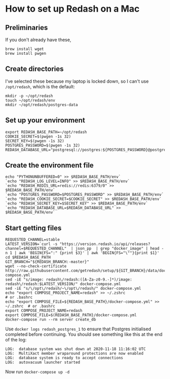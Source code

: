 # How to set up Redash on a Mac 

## Preliminaries

If you don't already have these, 
```
brew install wget
brew install pwgen
```
## Create directories

I've selected these because my laptop is locked down, so I can't use `/opt/redash`, which is the default:
```
mkdir -p ~/opt/redash
touch ~/opt/redash/env
mkdir ~/opt/redash/postgres-data
```
## Set up your environment
```
export REDASH_BASE_PATH=~/opt/redash
COOKIE_SECRET=$(pwgen -1s 32)
SECRET_KEY=$(pwgen -1s 32)
POSTGRES_PASSWORD=$(pwgen -1s 32)
REDASH_DATABASE_URL="postgresql://postgres:${POSTGRES_PASSWORD}@postgres/postgres"
```
## Create the environment file
```
echo "PYTHONUNBUFFERED=0" >> $REDASH_BASE_PATH/env`
`echo "REDASH_LOG_LEVEL=INFO" >> $REDASH_BASE_PATH/env`
`echo "REDASH_REDIS_URL=redis://redis:6379/0" >> $REDASH_BASE_PATH/env`
`echo "POSTGRES_PASSWORD=$POSTGRES_PASSWORD" >> $REDASH_BASE_PATH/env`
`echo "REDASH_COOKIE_SECRET=$COOKIE_SECRET" >> $REDASH_BASE_PATH/env`
`echo "REDASH_SECRET_KEY=$SECRET_KEY" >> $REDASH_BASE_PATH/env`
`echo "REDASH_DATABASE_URL=$REDASH_DATABASE_URL" >> $REDASH_BASE_PATH/env`
```
## Start getting files
```
REQUESTED_CHANNEL=stable
LATEST_VERSION=`curl -s "https://version.redash.io/api/releases?channel=$REQUESTED_CHANNEL"  | json_pp  | grep "docker_image" | head -n 1 | awk 'BEGIN{FS=":" {print $3}' | awk 'BEGIN{FS="\""}{print $1}'
cd $REDASH_BASE_PATH
GIT_BRANCH="${REDASH_BRANCH:-master}"
wget --no-check-certificate http://raw.githubusercontent.com/getredash/setup/${GIT_BRANCH}/data/docker-compose.yml
sed -iE "s/image: redash\/redash:([A-Za-z0-9.-]*)/image: redash\/redash:$LATEST_VERSION/" docker-compose.yml
sed -iE "s/\/opt\/redash/~\/opt\/redash/" docker-compose.yml
echo "export COMPOSE_PROJECT_NAME=redash" >> ~/.zshrc                   # or .bashrc
echo "export COMPOSE_FILE=${REDASH_BASE_PATH}/docker-compose.yml" >> ~/.zshrc  # or .bashrc
export COMPOSE_PROJECT_NAME=redash
export COMPOSE_FILE=$(REDASH_BASE_PATH}/docker-compose.yml
docker-compose run --rm server create_db
```
Use `docker logs redash_postgres_1` to ensure that Postgres initialised completed before continuing. You should see something like this at the end of the log:
```
LOG:  database system was shut down at 2020-11-18 11:16:02 UTC
LOG:  MultiXact member wraparound protections are now enabled
LOG:  database system is ready to accept connections
LOG:  autovacuum launcher started
```
Now run `docker-compose up -d`
